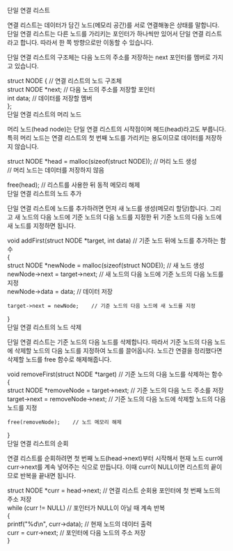 단일 연결 리스트  
  
연결 리스트는 데이터가 담긴 노드(메모리 공간)를 서로 연결해놓은 상태를 말합니다. 단일 연결 리스트는 다른 노드를 가리키는 포인터가 하나씩만 있어서 단일 연결 리스트라고 합니다. 따라서 한 쪽 방향으로만 이동할 수 있습니다.  
  
단일 연결 리스트의 구조체는 다음 노드의 주소를 저장하는 next 포인터를 멤버로 가지고 있습니다.  
  
struct NODE {             // 연결 리스트의 노드 구조체  
    struct NODE *next;    // 다음 노드의 주소를 저장할 포인터  
    int data;             // 데이터를 저장할 멤버  
};  
단일 연결 리스트의 머리 노드  
  
머리 노드(head node)는 단일 연결 리스트의 시작점이며 헤드(head)라고도 부릅니다. 특히 머리 노드는 연결 리스트의 첫 번째 노드를 가리키는 용도이므로 데이터를 저장하지 않습니다.  
  
struct NODE *head = malloc(sizeof(struct NODE));    // 머리 노드 생성  
                                                    // 머리 노드는 데이터를 저장하지 않음  
  
free(head);    // 리스트를 사용한 뒤 동적 메모리 해제  
단일 연결 리스트의 노드 추가  
  
단일 연결 리스트에 노드를 추가하려면 먼저 새 노드를 생성(메모리 할당)합니다. 그리고 새 노드의 다음 노드에 기준 노드의 다음 노드를 지정한 뒤 기준 노드의 다음 노드에 새 노드를 지정하면 됩니다.  
  
void addFirst(struct NODE *target, int data)    // 기준 노드 뒤에 노드를 추가하는 함수  
{  
    struct NODE *newNode = malloc(sizeof(struct NODE));    // 새 노드 생성  
    newNode->next = target->next;    // 새 노드의 다음 노드에 기준 노드의 다음 노드를 지정  
    newNode->data = data;            // 데이터 저장  
  
    target->next = newNode;    // 기준 노드의 다음 노드에 새 노드를 지정  
}  
단일 연결 리스트의 노드 삭제  
  
단일 연결 리스트는 기준 노드의 다음 노드를 삭제합니다. 따라서 기준 노드의 다음 노드에 삭제할 노드의 다음 노드를 지정하여 노드를 끌어옵니다. 노드간 연결을 정리했다면 삭제할 노드를 free 함수로 해제해줍니다.  
  
void removeFirst(struct NODE *target)    // 기준 노드의 다음 노드를 삭제하는 함수  
{  
    struct NODE *removeNode = target->next;    // 기준 노드의 다음 노드 주소를 저장  
    target->next = removeNode->next;    // 기준 노드의 다음 노드에 삭제할 노드의 다음 노드를 지정  
  
    free(removeNode);    // 노드 메모리 해제  
}  
단일 연결 리스트의 순회  
  
연결 리스트를 순회하려면 첫 번째 노드(head->next)부터 시작해서 현재 노드 curr에 curr->next를 계속 넣어주는 식으로 만듭니다. 이때 curr이 NULL이면 리스트의 끝이므로 반복을 끝내면 됩니다.  
  
struct NODE *curr = head->next;    // 연결 리스트 순회용 포인터에 첫 번째 노드의 주소 저장  
while (curr != NULL)               // 포인터가 NULL이 아닐 때 계속 반복  
{  
    printf("%d\n", curr->data);    // 현재 노드의 데이터 출력  
    curr = curr->next;             // 포인터에 다음 노드의 주소 저장  
}  
